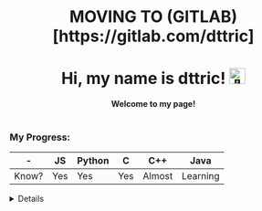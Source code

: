 <h1 align="center">MOVING TO (GITLAB)[https://gitlab.com/dttric]</h1>
<p align="center">
<h1 align="center">Hi, my name is dttric! <img src="https://github.com/wervlad/wervlad/assets/24524555/766d336d-b87d-44ba-807c-c51de2bc6b4d" width="28px" alt="👋"></h1>
<p align="center">
    <b>Welcome to my page!</b><br><br>


### My Progress:

| - | JS | Python | C | C++ | Java |
|---|----|--------|---|-----|------|
| Know? | Yes | Yes | Yes | Almost | Learning |

<details>
  <a href="https://github.com/dttric">
    <img src="http://github-profile-summary-cards.vercel.app/api/cards/profile-details?username=dttric&theme=transparent" />
  </a>
  <a href="https://github.com/dttric">
    <img src="https://github-readme-streak-stats.herokuapp.com/?user=dttric&hide_border=true&card_width=338&theme=transparent" />
  </a>
  <a href="https://github.com/dttric">
    <img src="http://github-profile-summary-cards.vercel.app/api/cards/stats?username=dttric&theme=transparent" />
  </a>
